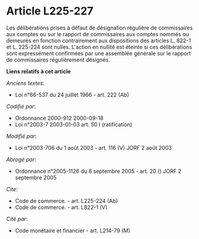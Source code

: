 # Article L225-227

Les délibérations prises à défaut de désignation régulière de commissaires aux comptes ou sur le rapport de commissaires aux
comptes nommés ou demeurés en fonction contrairement aux dispositions des articles L. 822-1 et L. 225-224 sont nulles.
L'action en nullité est éteinte si ces délibérations sont expressément confirmées par une assemblée générale sur le rapport
de commissaires régulièrement désignés.

**Liens relatifs à cet article**

_Anciens textes_:

  - Loi n°66-537 du 24 juillet 1966 - art. 222 (Ab)

_Codifié par_:

  - Ordonnance 2000-912 2000-09-18
  - Loi n°2003-7 2003-01-03 art. 50 I (ratification)

_Modifié par_:

  - Loi n°2003-706 du 1 août 2003 - art. 116 (V) JORF 2 août 2003

_Abrogé par_:

  - Ordonnance n°2005-1126 du 8 septembre 2005 - art. 20 () JORF 2 septembre 2005

_Cite_:

  - Code de commerce. - art. L225-224 (Ab)
  - Code de commerce. - art. L822-1 (V)

_Cité par_:

  - Code monétaire et financier - art. L214-79 (M)
